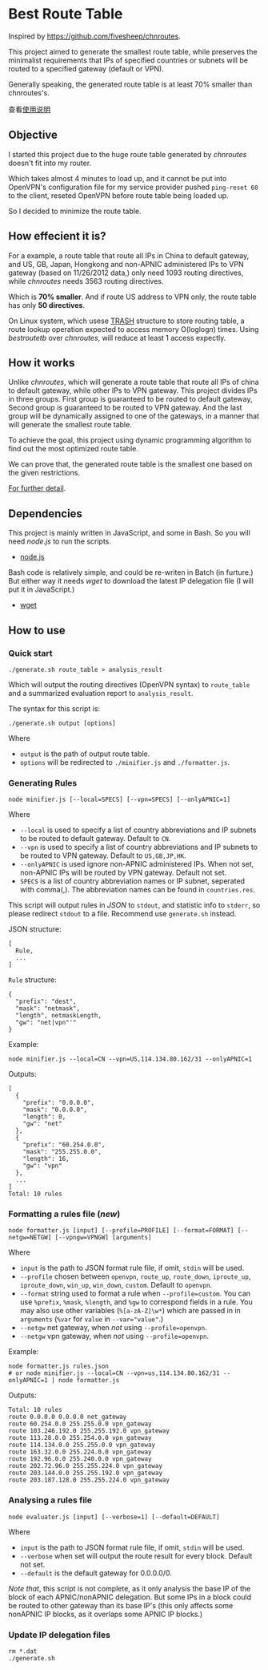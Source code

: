 Best Route Table
================


Inspired by https://github.com/fivesheep/chnroutes.

This project aimed to generate the smallest route table,
while preserves the minimalist requirements that IPs of
specified countries or subnets will be routed to a
specified gateway (default or VPN).

Generally speaking, the generated route table is at least
70% smaller than chnroutes's.

查看[使用说明][wiki]

Objective
---------

I started this project due to the huge route table
generated by *chnroutes* doesn't fit into my router.

Which takes almost 4 minutes to load up, and it cannot be
put into OpenVPN's configuration file for my service
provider pushed `ping-reset 60` to the client, reseted
OpenVPN before route table being loaded up.

So I decided to minimize the route table.


How effecient it is?
-------------------

For a example, a route table that route all IPs in China to
default gateway, and US, GB, Japan, Hongkong and non-APNIC
administered IPs to VPN gateway (based on 11/26/2012 data,)
only need 1093 routing directives, while *chnroutes* needs
3563 routing directives.

Which is **70% smaller**. And if route US address to VPN only,
the route table has only **50 directives**.

On Linux system, which usese [TRASH][trash] structure to store
routing table, a route lookup operation expected to access
memory O(loglog*n*) times. Using *bestroutetb* over *chnroutes*,
will reduce at least 1 access expectly.


How it works
------------

Unlike *chnroutes*, which will generate a route table that
route all IPs of china to default gateway, while other
IPs to VPN gateway.  This project divides IPs in three
groups. First group is guaranteed to be routed to default
gateway, Second group is guaranteed to be routed to VPN
gateway. And the last group will be dynamically assigned
to one of the gateways, in a manner that will generate
the smallest route table.

To achieve the goal, this project using dynamic programming
algorithm to find out the most optimized route table.

We can prove that, the generated route table is the smallest
one based on the given restrictions.

[For further detail][blog].


Dependencies
------------

This project is mainly written in JavaScript, and some in Bash.
So you will need *node.js* to run the scripts.

  * [node.js][nodejs]

Bash code is relatively simple, and could be re-writen in Batch
(in furture.) But either way it needs *wget* to download the
latest IP delegation file (I will put it in JavaScript.)

  * [wget][wget]


How to use
----------

### Quick start

    ./generate.sh route_table > analysis_result

Which will output the routing directives (OpenVPN syntax) to
`route_table` and a summarized evaluation report to `analysis_result`.

The syntax for this script is:

    ./generate.sh output [options]

Where

  * `output` is the path of output route table.
  * `options` will be redirected to `./minifier.js` and `./formatter.js`.


### Generating Rules

    node minifier.js [--local=SPECS] [--vpn=SPECS] [--onlyAPNIC=1]

Where

  * `--local` is used to specify a list of country abbreviations and
    IP subnets to be routed to default gateway. Default to `CN`.
  * `--vpn` is used to specify a list of country abbreviations and IP
    subnets to be routed to VPN gateway. Default to `US,GB,JP,HK`.
  * `--onlyAPNIC` is used ignore non-APNIC administered IPs. When not
    set, non-APNIC IPs will be routed by VPN gateway. Default not set.
  * `SPECS` is a list of country abbreviation names or IP subnet,
    seperated with comma(,). The abbreviation names can be found in
    `countries.res`.

This script will output rules in *JSON* to `stdout`, and statistic info to
`stderr`, so please redirect `stdout` to a file.  Recommend use `generate.sh`
instead.

JSON structure:

    [
      Rule,
      ...
    ]

`Rule` structure:

    {
      "prefix": "dest",
      "mask": "netmask",
      "length", netmaskLength,
      "gw": "net|vpn"'"
    }

Example:

    node minifier.js --local=CN --vpn=US,114.134.80.162/31 --onlyAPNIC=1

Outputs:

    [
      {
        "prefix": "0.0.0.0",
        "mask": "0.0.0.0",
        "length": 0,
        "gw": "net"
      },
      {
        "prefix": "60.254.0.0",
        "mask": "255.255.0.0",
        "length": 16,
        "gw": "vpn"
      },
      ...
    ]
    Total: 10 rules

### Formatting a rules file (*new*)

    node formatter.js [input] [--profile=PROFILE] [--format=FORMAT] [--netgw=NETGW] [--vpngw=VPNGW] [arguments]

Where

  * `input` is the path to JSON format rule file, if omit, `stdin` will be used.
  * `--profile` chosen between `openvpn`, `route_up`, `route_down`, `iproute_up`,
    `iproute_down`, `win_up`, `win_down`, `custom`. Default to `openvpn`.
  * `--format` string used to format a rule when `--profile=custom`. You can use
    `%prefix`, `%mask`, `%length`, and `%gw` to correspond fields in a rule.
    You may also use other variables (`%[a-zA-Z]\w*`) which are passed in in
    `arguments` (`%var` for `value` in `--var="value"`.)
  * `--netgw` net gateway, when *not* using `--profile=openvpn`.
  * `--netgw` vpn gateway, when *not* using `--profile=openvpn`.

Example:

    node formatter.js rules.json
    # or node minifier.js --local=CN --vpn=us,114.134.80.162/31 --onlyAPNIC=1 | node formatter.js

Outputs:

    Total: 10 rules
    route 0.0.0.0 0.0.0.0 net_gateway
    route 60.254.0.0 255.255.0.0 vpn_gateway
    route 103.246.192.0 255.255.192.0 vpn_gateway
    route 113.28.0.0 255.254.0.0 vpn_gateway
    route 114.134.0.0 255.255.0.0 vpn_gateway
    route 163.32.0.0 255.224.0.0 vpn_gateway
    route 192.96.0.0 255.240.0.0 vpn_gateway
    route 202.72.96.0 255.255.224.0 vpn_gateway
    route 203.144.0.0 255.255.192.0 vpn_gateway
    route 203.187.128.0 255.255.224.0 vpn_gateway

### Analysing a rules file

    node evaluator.js [input] [--verbose=1] [--default=DEFAULT]

Where

  * `input` is the path to JSON format rule file, if omit, `stdin` will be used.
  * `--verbose` when set will output the route result for every block.
    Default not set.
  * `--default` is the default gateway for 0.0.0.0/0.

*Note that*, this script is not complete, as it only analysis the base
IP of the block of each APNIC/nonAPNIC delegation. But some IPs in a
block could be routed to other gateway than its base IP's (this only
affects some nonAPNIC IP blocks, as it overlaps some APNIC IP blocks.)

### Update IP delegation files

    rm *.dat
    ./generate.sh


[wiki]: https://github.com/ashi009/bestroutetb/wiki/%E4%BD%BF%E7%94%A8%E8%AF%B4%E6%98%8E
[trash]: http://www.nada.kth.se/~snilsson/publications/TRASH/trash.pdf
[blog]: http://ashi009.tumblr.com/post/36581070478/vpn
[nodejs]: http://nodejs.org
[wget]: http://www.gnu.org/software/wget/
